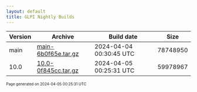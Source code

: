 ```yaml
---
layout: default
title: GLPI Nightly Builds
---
```


Version|Archive|Build date|Size
---|---|---|---
main|[main-6b0f65e.tar.gz](main-6b0f65e.tar.gz)|2024-04-04 00:30:45 UTC|78748950
10.0|[10.0-0f845cc.tar.gz](10.0-0f845cc.tar.gz)|2024-04-05 00:25:31 UTC|59978967

<font size="1">Page generated on 2024-04-05 00:25:31 UTC</font>
